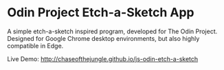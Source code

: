 # Odin Project Etch-a-Sketch App

A simple etch-a-sketch inspired program, developed for The Odin Project. Designed for Google Chrome desktop environments, but also highly compatible in Edge.

Live Demo: http://chaseofthejungle.github.io/js-odin-etch-a-sketch
